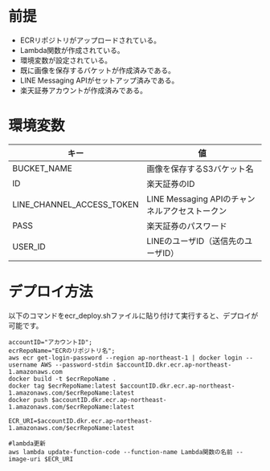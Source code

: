 # 前提
- ECRリポジトリがアップロードされている。
- Lambda関数が作成されている。
- 環境変数が設定されている。
- 既に画像を保存するバケットが作成済みである。
- LINE Messaging APIがセットアップ済みである。
- 楽天証券アカウントが作成済みである。

# 環境変数
| キー                        | 値                                       |
|-----------------------------|------------------------------------------|
| BUCKET_NAME                 | 画像を保存するS3バケット名               |
| ID                          | 楽天証券のID                             |
| LINE_CHANNEL_ACCESS_TOKEN    | LINE Messaging APIのチャンネルアクセストークン |
| PASS                        | 楽天証券のパスワード                     |
| USER_ID                     | LINEのユーザID（送信先のユーザID）       |

# デプロイ方法
以下のコマンドをecr_deploy.shファイルに貼り付けて実行すると、デプロイが可能です。
```
accountID="アカウントID";
ecrRepoName="ECRのリポジトリ名";
aws ecr get-login-password --region ap-northeast-1 | docker login --username AWS --password-stdin $accountID.dkr.ecr.ap-northeast-1.amazonaws.com
docker build -t $ecrRepoName .
docker tag $ecrRepoName:latest $accountID.dkr.ecr.ap-northeast-1.amazonaws.com/$ecrRepoName:latest
docker push $accountID.dkr.ecr.ap-northeast-1.amazonaws.com/$ecrRepoName:latest

ECR_URI=$accountID.dkr.ecr.ap-northeast-1.amazonaws.com/$ecrRepoName:latest

#lambda更新
aws lambda update-function-code --function-name Lambda関数の名前 --image-uri $ECR_URI
```
